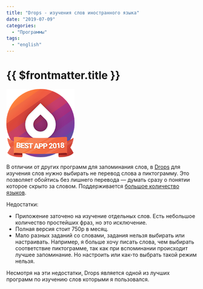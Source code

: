 ```yaml
---
title: "Drops - изучения слов иностранного языка"
date: "2019-07-09"
categories: 
  - "Программы"
tags: 
  - "english"
---
```


# {{ $frontmatter.title }}

![drops logo](images/drops.png)

В отличии от других программ для запоминания слов, в [Drops](https://play.google.com/store/apps/details?id=com.languagedrops.drops.international) для изучения слов нужно выбирать не перевод слова а пиктограмму. Это позволяет обойтись без лишнего перевода — думать сразу о понятии которое скрыто за словом. Поддерживается [большое количество языков](https://languagedrops.com/languages).

Недостатки:

- Приложение заточено на изучение отдельных слов. Есть небольшое количество простейших фраз, но это исключение.
- Полная версия стоит 750р в месяц.
- Мало разных заданий со словами, задания нельзя выбирать или настраивать. Например, я больше хочу писать слова, чем выбирать соответствие пиктограмме, так как при вспоминании происходит лучшее запоминание. Но настроить или как-то выбрать такой режим нельзя.

Несмотря на эти недостатки, Drops является одной из лучших программ по изучению слов которыми я пользовался.
